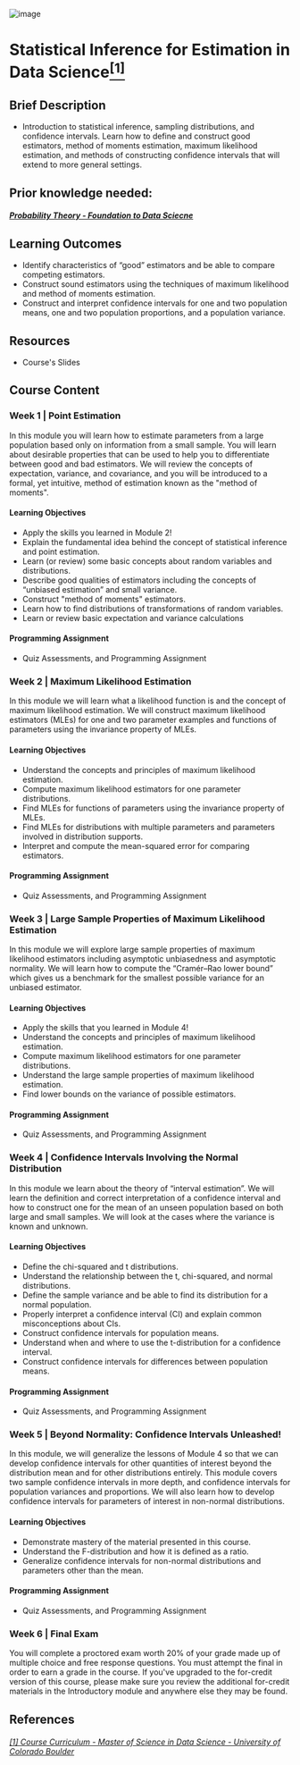 ![image](https://github.com/laithrasheed/DTSA5304_Fundamentals_of_Data_Visualization/assets/124019127/031aa6ba-746d-459b-8eb0-3fdde64eac4b)

# Statistical Inference for Estimation in Data Science[<sup>[1]</sup>](#reference-1)				

## Brief Description
- Introduction to statistical inference, sampling distributions, and confidence intervals. Learn how to define and construct good estimators, method of moments estimation, maximum likelihood estimation, and methods of constructing confidence intervals that will extend to more general settings.

## Prior knowledge needed: 

##### [Probability Theory - Foundation to Data Sciecne](https://github.com/laithrasheed/MSDS_Program_Private/tree/main/Data%20Science%20Foundations/Statistical%20Inference/Probability%20Theory%20-%20Foundation%20to%20Data%20Science)

## Learning Outcomes

- Identify characteristics of “good” estimators and be able to compare competing estimators.
- Construct sound estimators using the techniques of maximum likelihood and method of moments estimation.
- Construct and interpret confidence intervals for one and two population means, one and two population proportions, and a population variance.

## Resources

- Course's Slides

## Course Content

### Week 1 | Point Estimation

In this module you will learn how to estimate parameters from a large population based only on information from a small sample. You will learn about desirable properties that can be used to help you to differentiate between good and bad estimators. We will review the concepts of expectation, variance, and covariance, and you will be introduced to a formal, yet intuitive, method of estimation known as the "method of moments".

#### Learning Objectives

- Apply the skills you learned in Module 2!
- Explain the fundamental idea behind the concept of statistical inference and point estimation.
- Learn (or review) some basic concepts about random variables and distributions.
- Describe good qualities of estimators including the concepts of “unbiased estimation” and small variance.
- Construct "method of moments" estimators.
- Learn how to find distributions of transformations of random variables.
- Learn or review basic expectation and variance calculations

#### Programming Assignment

- Quiz Assessments, and Programming Assignment

### Week 2 | Maximum Likelihood Estimation

In this module we will learn what a likelihood function is and the concept of maximum likelihood estimation. We will construct maximum likelihood estimators (MLEs) for one and two parameter examples and functions of parameters using the invariance property of MLEs.

#### Learning Objectives

- Understand the concepts and principles of maximum likelihood estimation.
- Compute maximum likelihood estimators for one parameter distributions.
- Find MLEs for functions of parameters using the invariance property of MLEs.
- Find MLEs for distributions with multiple parameters and parameters involved in distribution supports.
- Interpret and compute the mean-squared error for comparing estimators.

#### Programming Assignment

- Quiz Assessments, and Programming Assignment

### Week 3 | Large Sample Properties of Maximum Likelihood Estimation

In this module we will explore large sample properties of maximum likelihood estimators including asymptotic unbiasedness and asymptotic normality. We will learn how to compute the “Cramér–Rao lower bound” which gives us a benchmark for the smallest possible variance for an unbiased estimator.

#### Learning Objectives

- Apply the skills that you learned in Module 4!
- Understand the concepts and principles of maximum likelihood estimation.
- Compute maximum likelihood estimators for one parameter distributions.
- Understand the large sample properties of maximum likelihood estimation.
- Find lower bounds on the variance of possible estimators.

#### Programming Assignment

- Quiz Assessments, and Programming Assignment

### Week 4 |  Confidence Intervals Involving the Normal Distribution

In this module we learn about the theory of “interval estimation”. We will learn the definition and correct interpretation of a confidence interval and how to construct one for the mean of an unseen population based on both large and small samples. We will look at the cases where the variance is known and unknown.

#### Learning Objectives

- Define the chi-squared and t distributions.
- Understand the relationship between the t, chi-squared, and normal distributions.
- Define the sample variance and be able to find its distribution for a normal population.
- Properly interpret a confidence interval (CI) and explain common misconceptions about CIs.
- Construct confidence intervals for population means.
- Understand when and where to use the t-distribution for a confidence interval.
- Construct confidence intervals for differences between population means.

#### Programming Assignment

- Quiz Assessments, and Programming Assignment

### Week 5 |  Beyond Normality: Confidence Intervals Unleashed!

In this module, we will generalize the lessons of Module 4 so that we can develop confidence intervals for other quantities of interest beyond the distribution mean and for other distributions entirely. This module covers two sample confidence intervals in more depth, and confidence intervals for population variances and proportions. We will also learn how to develop confidence intervals for parameters of interest in non-normal distributions.

#### Learning Objectives

- Demonstrate mastery of the material presented in this course.
- Understand the F-distribution and how it is defined as a ratio.
- Generalize confidence intervals for non-normal distributions and parameters other than the mean.

#### Programming Assignment

- Quiz Assessments, and Programming Assignment

### Week 6 | Final Exam

You will complete a proctored exam worth 20% of your grade made up of multiple choice and free response questions. You must attempt the final in order to earn a grade in the course. If you've upgraded to the for-credit version of this course, please make sure you review the additional for-credit materials in the Introductory module and anywhere else they may be found.


## References
###### <a name="reference-1"></a>[[1] Course Curriculum - Master of Science in Data Science - University of Colorado Boulder](https://www.colorado.edu/program/data-science/coursera/curriculum/dtsa5002)

